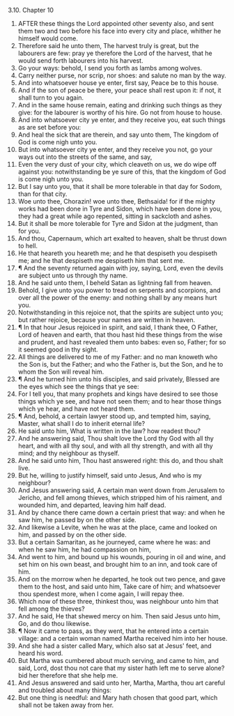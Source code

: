 3.10. Chapter 10
1. AFTER these things the Lord appointed other seventy also, and sent them two and two before his face into every city and place, whither he himself would come.
2. Therefore said he unto them, The harvest truly is great, but the labourers are few: pray ye therefore the Lord of the harvest, that he would send forth labourers into his harvest.
3. Go your ways: behold, I send you forth as lambs among wolves.
4. Carry neither purse, nor scrip, nor shoes: and salute no man by the way.
5. And into whatsoever house ye enter, first say, Peace be to this house.
6. And if the son of peace be there, your peace shall rest upon it: if not, it shall turn to you again.
7. And in the same house remain, eating and drinking such things as they give: for the labourer is worthy of his hire. Go not from house to house.
8. And into whatsoever city ye enter, and they receive you, eat such things as are set before you:
9. And heal the sick that are therein, and say unto them, The kingdom of God is come nigh unto you.
10. But into whatsoever city ye enter, and they receive you not, go your ways out into the streets of the same, and say,
11. Even the very dust of your city, which cleaveth on us, we do wipe off against you: notwithstanding be ye sure of this, that the kingdom of God is come nigh unto you.
12. But I say unto you, that it shall be more tolerable in that day for Sodom, than for that city.
13. Woe unto thee, Chorazin! woe unto thee, Bethsaida! for if the mighty works had been done in Tyre and Sidon, which have been done in you, they had a great while ago repented, sitting in sackcloth and ashes.
14. But it shall be more tolerable for Tyre and Sidon at the judgment, than for you.
15. And thou, Capernaum, which art exalted to heaven, shalt be thrust down to hell.
16. He that heareth you heareth me; and he that despiseth you despiseth me; and he that despiseth me despiseth him that sent me.
17. ¶ And the seventy returned again with joy, saying, Lord, even the devils are subject unto us through thy name.
18. And he said unto them, I beheld Satan as lightning fall from heaven.
19. Behold, I give unto you power to tread on serpents and scorpions, and over all the power of the enemy: and nothing shall by any means hurt you.
20. Notwithstanding in this rejoice not, that the spirits are subject unto you; but rather rejoice, because your names are written in heaven.
21. ¶ In that hour Jesus rejoiced in spirit, and said, I thank thee, O Father, Lord of heaven and earth, that thou hast hid these things from the wise and prudent, and hast revealed them unto babes: even so, Father; for so it seemed good in thy sight.
22. All things are delivered to me of my Father: and no man knoweth who the Son is, but the Father; and who the Father is, but the Son, and he to whom the Son will reveal him.
23. ¶ And he turned him unto his disciples, and said privately, Blessed are the eyes which see the things that ye see:
24. For I tell you, that many prophets and kings have desired to see those things which ye see, and have not seen them; and to hear those things which ye hear, and have not heard them.
25. ¶ And, behold, a certain lawyer stood up, and tempted him, saying, Master, what shall I do to inherit eternal life?
26. He said unto him, What is written in the law? how readest thou?
27. And he answering said, Thou shalt love the Lord thy God with all thy heart, and with all thy soul, and with all thy strength, and with all thy mind; and thy neighbour as thyself.
28. And he said unto him, Thou hast answered right: this do, and thou shalt live.
29. But he, willing to justify himself, said unto Jesus, And who is my neighbour?
30. And Jesus answering said, A certain man went down from Jerusalem to Jericho, and fell among thieves, which stripped him of his raiment, and wounded him, and departed, leaving him half dead.
31. And by chance there came down a certain priest that way: and when he saw him, he passed by on the other side.
32. And likewise a Levite, when he was at the place, came and looked on him, and passed by on the other side.
33. But a certain Samaritan, as he journeyed, came where he was: and when he saw him, he had compassion on him,
34. And went to him, and bound up his wounds, pouring in oil and wine, and set him on his own beast, and brought him to an inn, and took care of him.
35. And on the morrow when he departed, he took out two pence, and gave them to the host, and said unto him, Take care of him; and whatsoever thou spendest more, when I come again, I will repay thee.
36. Which now of these three, thinkest thou, was neighbour unto him that fell among the thieves?
37. And he said, He that shewed mercy on him. Then said Jesus unto him, Go, and do thou likewise.
38. ¶ Now it came to pass, as they went, that he entered into a certain village: and a certain woman named Martha received him into her house.
39. And she had a sister called Mary, which also sat at Jesus' feet, and heard his word.
40. But Martha was cumbered about much serving, and came to him, and said, Lord, dost thou not care that my sister hath left me to serve alone? bid her therefore that she help me.
41. And Jesus answered and said unto her, Martha, Martha, thou art careful and troubled about many things:
42. But one thing is needful: and Mary hath chosen that good part, which shall not be taken away from her.

